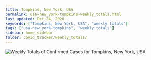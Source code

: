 ```yaml
---
title: Tompkins, New York, USA
permalink: usa-new_york-tompkins-weekly_totals.html
last_updated: Oct 24, 2020
keywords: ["Tompkins, New York, USA", "weekly totals"]
tags: ["usa-new_york-tompkins", "weekly totals"]
sidebar: home_sidebar
folder: covid_tracker/weekly_totals/
---
```


![Weekly Totals of Confirmed Cases for Tompkins, New York, USA](images/graphs/usa-new_york-tompkins-weekly_totals_graph.png)
